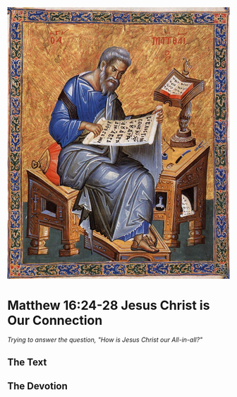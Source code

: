 <img class="intro-right" src="art-matthew.jpg">

# Matthew 16:24-28 Jesus Christ is Our Connection

*Trying to answer the question, "How is Jesus Christ our All-in-all?"*

## The Text

## The Devotion